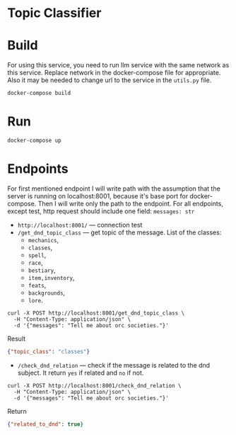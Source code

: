 # Topic Classifier

# Build
For using this service, you need to run llm
service with the same network as this service. Replace network in the
docker-compose file for appropriate.
Also it may be needed to change url to the service in the
`utils.py` file.
```bash
docker-compose build
```
# Run
```bash
docker-compose up
```
# Endpoints
For first mentioned endpoint I will write path with the assumption that the server is running on localhost:8001,
because it's base port for docker-compose. Then I will write only the path to the endpoint.
For all endpoints, except test, http request should include one field: `messages: str`
- `http://localhost:8001/` — connection test
- `/get_dnd_topic_class` — get topic of the message.
List of the classes:
  - `mechanics`,
  - `classes`,
  - `spell`,
  - `race`,
  - `bestiary`,
  - `item,inventory`,
  - `feats`,
  - `backgrounds`,
  - `lore`.

```
curl -X POST http://localhost:8001/get_dnd_topic_class \
  -H "Content-Type: application/json" \
  -d '{"messages": "Tell me about orc societies."}'
```
Result
```json
{"topic_class": "classes"}
```

- `/check_dnd_relation` — check if the message is related to the dnd subject. It return `yes` if related and `no`
if not.
```
curl -X POST http://localhost:8001/check_dnd_relation \
  -H "Content-Type: application/json" \
  -d '{"messages": "Tell me about orc societies."}'
```
Return
```json
{"related_to_dnd": true}
```
